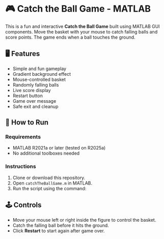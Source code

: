# 🎮 Catch the Ball Game - MATLAB

This is a fun and interactive **Catch the Ball Game** built using MATLAB GUI components. Move the basket with your mouse to catch falling balls and score points. The game ends when a ball touches the ground.

## 🖥️ Features

- Simple and fun gameplay
- Gradient background effect
- Mouse-controlled basket
- Randomly falling balls
- Live score display
- Restart button
- Game over message
- Safe exit and cleanup

## 🚀 How to Run

### Requirements

- MATLAB R2021a or later (tested on R2025a)
- No additional toolboxes needed

### Instructions

1. Clone or download this repository.
2. Open `catchTheBallGame.m` in MATLAB.
3. Run the script using the command:
   
## 🕹️ Controls

* Move your mouse left or right inside the figure to control the basket.
* Catch the falling ball before it hits the ground.
* Click **Restart** to start again after game over.

